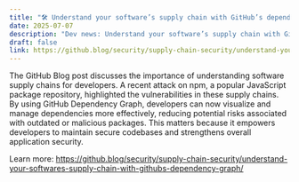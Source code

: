 ```yaml
---
title: "🛠️ Understand your software’s supply chain with GitHub’s dependency graph"
date: 2025-07-07
description: "Dev news: Understand your software’s supply chain with GitHub’s dependency graph"
draft: false
link: https://github.blog/security/supply-chain-security/understand-your-softwares-supply-chain-with-githubs-dependency-graph/
---
```


The GitHub Blog post discusses the importance of understanding software supply chains for developers. A recent attack on npm, a popular JavaScript package repository, highlighted the vulnerabilities in these supply chains. By using GitHub Dependency Graph, developers can now visualize and manage dependencies more effectively, reducing potential risks associated with outdated or malicious packages. This matters because it empowers developers to maintain secure codebases and strengthens overall application security.

Learn more: https://github.blog/security/supply-chain-security/understand-your-softwares-supply-chain-with-githubs-dependency-graph/
